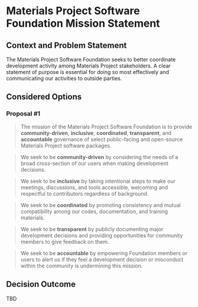 # Materials Project Software Foundation Mission Statement

## Context and Problem Statement

The Materials Project Software Foundation seeks to better coordinate development activity among Materials Project stakeholders. A clear statement of purpose is essential
for doing so most effectively and communicating our activities to outside parties.

## Considered Options

### Proposal #1

> The mission of the Materials Project Software Foundation is to provide **community-driven**, **inclusive**, **coordinated**, **transparent**, and **accountable** governance of select public-facing and open-source Materials Project software packages.

> We seek to be **community-driven** by considering the needs of a broad cross-section of our users when making development decisions.

> We seek to be **inclusive** by taking intentional steps to make our meetings, discussions, and tools accessible, welcoming and respectful to contributors regardless of background.

> We seek to be **coordinated** by promoting consistency and mutual compatibility among our codes, documentation, and training materials.

> We seek to be **transparent** by publicly documenting major development decisions and providing opportunities for community members to give feedback on them.

> We seek to be **accountable** by empowering Foundation members or users to alert us if they feel a development decision or misconduct within the community is undermining this mission.

## Decision Outcome

TBD
